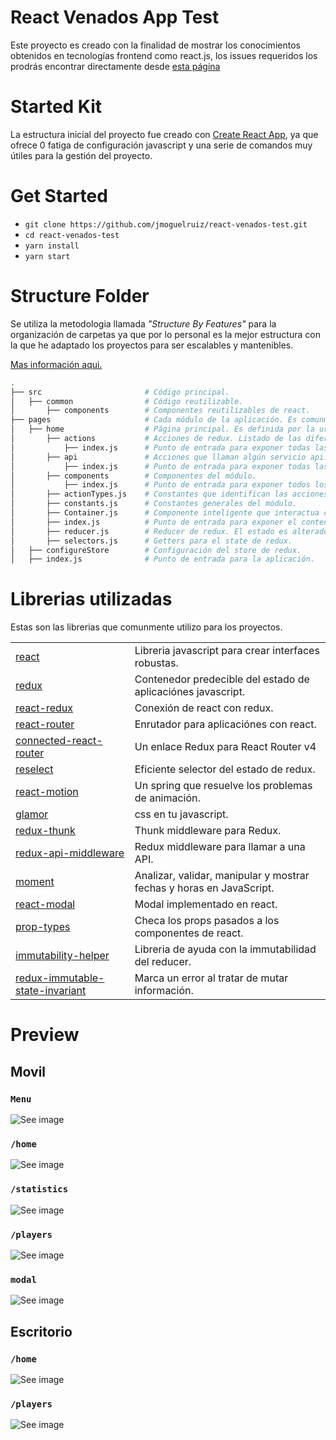 # React Venados App Test

Este proyecto es creado con la finalidad de mostrar los conocimientos obtenidos en tecnologías frontend como react.js, los issues requeridos los prodrás encontrar directamente desde [esta página](https://bitbucket.org/dacodes/pruebas/src/master/Android/) 


# Started Kit

La estructura inicial del proyecto fue creado con [Create React App](https://github.com/facebook/create-react-app), ya que ofrece 0 fatiga de configuración javascript y una serie de comandos muy útiles para la gestión del proyecto.

# Get Started

* `git clone https://github.com/jmoguelruiz/react-venados-test.git`
* `cd react-venados-test`
* `yarn install`
* `yarn start`

# Structure Folder

Se utiliza la metodologia llamada _"Structure By Features"_ para la organización de carpetas ya que por lo personal es la mejor estructura con la que he adaptado los proyectos para ser escalables y mantenibles. 

[Mas información aqui.](https://jaysoo.ca/2016/02/28/organizing-redux-application/)

```bash
.
├── src                       # Código principal.
│   ├── common                # Código reutilizable.
│       ├── components        # Componentes reutilizables de react.
├── pages                     # Cada módulo de la aplicación. Es comunmente definida por la direccion de react/router.
│   ├── home                  # Página principal. Es definida por la url por ejemplo "http://miweb.com/home".
│       ├── actions           # Acciones de redux. Listado de las diferentes acciones que pueden ocurrir en la aplicación.
│           ├── index.js      # Punto de entrada para exponer todas las acciones.
│       ├── api               # Acciones que llaman algún servicio api.
│           ├── index.js      # Punto de entrada para exponer todas las acciones.
│       ├── components        # Componentes del módulo.
│           ├── index.js      # Punto de entrada para exponer todos los componentes.
│       ├── actionTypes.js    # Constantes que identifican las acciones a realizar.
│       ├── constants.js      # Constantes generales del módulo.
│       ├── Container.js      # Componente inteligente que interactua con redux.
│       ├── index.js          # Punto de entrada para exponer el contenido de la página (acciones, reducer, Container, etc).
│       ├── reducer.js        # Reducer de redux. El estado es alterado aqui dependiendo de las acciones.
│       ├── selectors.js      # Getters para el state de redux.
│   ├── configureStore        # Configuración del store de redux.
│   ├── index.js              # Punto de entrada para la aplicación.
```

# Librerias utilizadas

Estas son las librerias que comunmente utilizo para los proyectos.

|               |               |              
| ------------- | ------------- 
| [react](https://reactjs.org/) | Libreria javascript para crear interfaces robustas.
| [redux](https://es.redux.js.org/) | Contenedor predecible del estado de aplicaciónes javascript.
| [react-redux](https://github.com/reduxjs/react-redux) | Conexión de react con redux.
| [react-router](https://github.com/ReactTraining/react-router) | Enrutador para aplicaciónes con react.
| [connected-react-router](https://github.com/supasate/connected-react-router) | Un enlace Redux para React Router v4
| [reselect](https://github.com/reduxjs/reselect) | Eficiente selector del estado de redux.
| [react-motion](https://github.com/chenglou/react-motion) | Un spring que resuelve los problemas de animación.
| [glamor](https://github.com/threepointone/glamor) | css en tu javascript.
| [redux-thunk](https://github.com/reduxjs/redux-thunk) | Thunk middleware para Redux.
| [redux-api-middleware](https://github.com/agraboso/redux-api-middleware) | Redux middleware para llamar a una API.
| [moment](https://momentjs.com/) | Analizar, validar, manipular y mostrar fechas y horas en JavaScript.
| [react-modal](https://github.com/reactjs/react-modal) | Modal implementado en react.
| [prop-types](https://github.com/facebook/prop-types) | Checa los props pasados a los componentes de react.
| [immutability-helper](https://github.com/kolodny/immutability-helper) | Libreria de ayuda con la immutabilidad del reducer.
| [redux-immutable-state-invariant](https://github.com/leoasis/redux-immutable-state-invariant) | Marca un error al tratar de mutar información.


# Preview

## Movil

### `Menu`
![See image](https://drive.google.com/uc?export=view&id=1klC8YU6r46sVIihlAgYZwLyU0W7GBBr0)

### `/home`
![See image](https://drive.google.com/uc?export=view&id=1IDDMh81WDeTOczFmZKplxzBliHFVWhib)

### `/statistics`
![See image](https://drive.google.com/uc?export=view&id=1cVuB6P6Bt6Z-bHQvwJ6ESeAMJwxhqj5T)

### `/players`
![See image](https://drive.google.com/uc?export=view&id=10PngCVxcirlcMSOb51GbmREgVYB8YLwL)

### `modal`
![See image](https://drive.google.com/uc?export=view&id=1wPt2cZWh52Ex4cYi5FJP4n33WUIhe1-z)



## Escritorio

### `/home`
![See image](https://drive.google.com/uc?export=view&id=17V_Hml27CWpOnRokuxYyxQ13mHEet07g)

### `/players`
![See image](https://drive.google.com/uc?export=view&id=1MgyYDL_D-dgubK2C42ttLAjO8Tb0Jy0m)